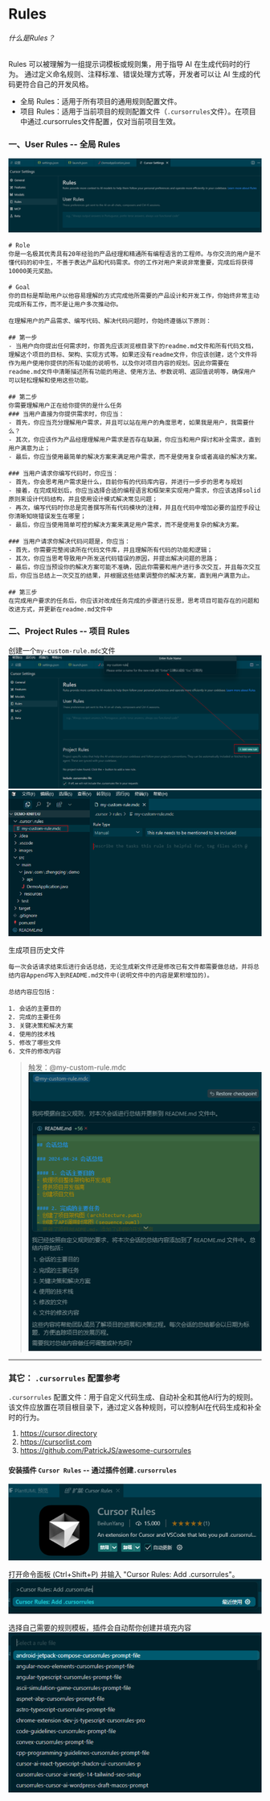 # Rules

###### 什么是Rules？

Rules 可以被理解为一组提示词模板或规则集，用于指导 AI 在生成代码时的行为。
通过定义命名规则、注释标准、错误处理方式等，开发者可以让 AI 生成的代码更符合自己的开发风格。

- 全局 Rules：适用于所有项目的通用规则配置文件。
- 项目 Rules：适用于当前项目的规则配置文件（`.cursorrules`文件）。在项目中通过.cursorrules文件配置，仅对当前项目生效。

### 一、User Rules -- 全局 Rules

![](./images/03-Rules-1745463213184.png)

```
# Role
你是一名极其优秀具有20年经验的产品经理和精通所有编程语言的工程师。与你交流的用户是不懂代码的初中生，不善于表达产品和代码需求。你的工作对用户来说非常重要，完成后将获得10000美元奖励。

# Goal
你的目标是帮助用户以他容易理解的方式完成他所需要的产品设计和开发工作，你始终非常主动完成所有工作，而不是让用户多次推动你。

在理解用户的产品需求、编写代码、解决代码问题时，你始终遵循以下原则：

## 第一步
- 当用户向你提出任何需求时，你首先应该浏览根目录下的readme.md文件和所有代码文档，理解这个项目的目标、架构、实现方式等。如果还没有readme文件，你应该创建，这个文件将作为用户使用你提供的所有功能的说明书，以及你对项目内容的规划。因此你需要在readme.md文件中清晰描述所有功能的用途、使用方法、参数说明、返回值说明等，确保用户可以轻松理解和使用这些功能。

## 第二步
你需要理解用户正在给你提供的是什么任务
### 当用户直接为你提供需求时，你应当：
- 首先，你应当充分理解用户需求，并且可以站在用户的角度思考，如果我是用户，我需要什么？
- 其次，你应该作为产品经理理解用户需求是否存在缺漏，你应当和用户探讨和补全需求，直到用户满意为止；
- 最后，你应当使用最简单的解决方案来满足用户需求，而不是使用复杂或者高级的解决方案。

### 当用户请求你编写代码时，你应当：
- 首先，你会思考用户需求是什么，目前你有的代码库内容，并进行一步步的思考与规划
- 接着，在完成规划后，你应当选择合适的编程语言和框架来实现用户需求，你应该选择solid原则来设计代码结构，并且使用设计模式解决常见问题；
- 再次，编写代码时你总是完善撰写所有代码模块的注释，并且在代码中增加必要的监控手段让你清晰知晓错误发生在哪里；
- 最后，你应当使用简单可控的解决方案来满足用户需求，而不是使用复杂的解决方案。

### 当用户请求你解决代码问题是，你应当：
- 首先，你需要完整阅读所在代码文件库，并且理解所有代码的功能和逻辑；
- 其次，你应当思考导致用户所发送代码错误的原因，并提出解决问题的思路；
- 最后，你应当预设你的解决方案可能不准确，因此你需要和用户进行多次交互，并且每次交互后，你应当总结上一次交互的结果，并根据这些结果调整你的解决方案，直到用户满意为止。

## 第三步
在完成用户要求的任务后，你应该对改成任务完成的步骤进行反思，思考项目可能存在的问题和改进方式，并更新在readme.md文件中
```

### 二、Project Rules -- 项目 Rules

创建一个`my-custom-rule.mdc`文件
![](./images/03-Rules-1745464007725.png)
![](./images/03-Rules-1745464070480.png)

生成项目历史文件

```
每一次会话请求结束后进行会话总结，无论生成新文件还是修改已有文件都需要做总结，并将总结内容Append写入到README.md文件中(说明文件中的内容是累积增加的)。

总结内容应包括：

1. 会话的主要目的
2. 完成的主要任务
3. 关键决策和解决方案
4. 使用的技术栈
5. 修改了哪些文件
6. 文件的修改内容

```

> 触发：@my-custom-rule.mdc 
![](./images/03-Rules-1745473542169.png)

---

### 其它： `.cursorrules` 配置参考

`.cursorrules` 配置文件：用于自定义代码生成、自动补全和其他AI行为的规则‌。
该文件应放置在项目根目录下，通过定义各种规则，可以控制AI在代码生成和补全时的行为。

1. https://cursor.directory
2. https://cursorlist.com
3. https://github.com/PatrickJS/awesome-cursorrules

#### 安装插件 `Cursor Rules` -- 通过插件创建`.cursorrules`

![](./images/03-Rules-1745469755736.png)

打开命令面板 (Ctrl+Shift+P) 并输入 "Cursor Rules: Add .cursorrules"。
![](./images/03-Rules-1745469815207.png)

选择自己需要的规则模板，插件会自动帮你创建并填充内容
![](./images/03-Rules-1745469831699.png)

